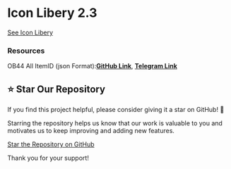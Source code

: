 # Icon Libery 2.3

[See Icon Libery](https://jinix6.github.io/Icon/)



### Resources
OB44 All ItemID (json Format):[**GitHub Link**](https://github.com/jinix6/Icon/blob/main/ob44.json), [**Telegram Link**](https://t.me/freefirecraftland/131)

## ⭐️ Star Our Repository

If you find this project helpful, please consider giving it a star on GitHub! 🌟

Starring the repository helps us know that our work is valuable to you and motivates us to keep improving and adding new features.

[Star the Repository on GitHub](https://github.com/jinix6/Icon)

Thank you for your support!
